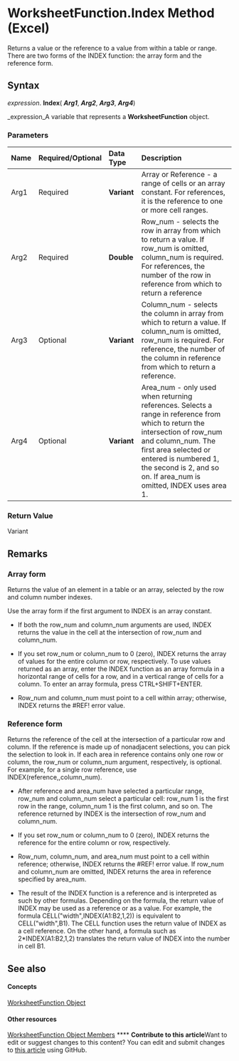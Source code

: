 
# WorksheetFunction.Index Method (Excel)

Returns a value or the reference to a value from within a table or range. There are two forms of the INDEX function: the array form and the reference form.


## Syntax

 _expression_. **Index**( **_Arg1_**,  **_Arg2_**,  **_Arg3_**,  **_Arg4_**)

 _expression_A variable that represents a  **WorksheetFunction** object.


### Parameters



|**Name**|**Required/Optional**|**Data Type**|**Description**|
|:-----|:-----|:-----|:-----|
|Arg1|Required| **Variant**|Array or Reference - a range of cells or an array constant. For references, it is the reference to one or more cell ranges.|
|Arg2|Required| **Double**|Row_num - selects the row in array from which to return a value. If row_num is omitted, column_num is required. For references, the number of the row in reference from which to return a reference|
|Arg3|Optional| **Variant**|Column_num - selects the column in array from which to return a value. If column_num is omitted, row_num is required. For reference, the number of the column in reference from which to return a reference.|
|Arg4|Optional| **Variant**|Area_num - only used when returning references. Selects a range in reference from which to return the intersection of row_num and column_num. The first area selected or entered is numbered 1, the second is 2, and so on. If area_num is omitted, INDEX uses area 1.|

### Return Value

Variant


## Remarks


### Array form

Returns the value of an element in a table or an array, selected by the row and column number indexes.

Use the array form if the first argument to INDEX is an array constant.


- If both the row_num and column_num arguments are used, INDEX returns the value in the cell at the intersection of row_num and column_num.
    
- If you set row_num or column_num to 0 (zero), INDEX returns the array of values for the entire column or row, respectively. To use values returned as an array, enter the INDEX function as an array formula in a horizontal range of cells for a row, and in a vertical range of cells for a column. To enter an array formula, press CTRL+SHIFT+ENTER.
    
- Row_num and column_num must point to a cell within array; otherwise, INDEX returns the #REF! error value.
    

### Reference form

Returns the reference of the cell at the intersection of a particular row and column. If the reference is made up of nonadjacent selections, you can pick the selection to look in. If each area in reference contains only one row or column, the row_num or column_num argument, respectively, is optional. For example, for a single row reference, use INDEX(reference,,column_num). 


- After reference and area_num have selected a particular range, row_num and column_num select a particular cell: row_num 1 is the first row in the range, column_num 1 is the first column, and so on. The reference returned by INDEX is the intersection of row_num and column_num.
    
- If you set row_num or column_num to 0 (zero), INDEX returns the reference for the entire column or row, respectively. 
    
- Row_num, column_num, and area_num must point to a cell within reference; otherwise, INDEX returns the #REF! error value. If row_num and column_num are omitted, INDEX returns the area in reference specified by area_num.
    
- The result of the INDEX function is a reference and is interpreted as such by other formulas. Depending on the formula, the return value of INDEX may be used as a reference or as a value. For example, the formula CELL("width",INDEX(A1:B2,1,2)) is equivalent to CELL("width",B1). The CELL function uses the return value of INDEX as a cell reference. On the other hand, a formula such as 2*INDEX(A1:B2,1,2) translates the return value of INDEX into the number in cell B1.
    

## See also


#### Concepts


 [WorksheetFunction Object](7b1d5639-363d-632c-2cf0-2232562646b6.md)
#### Other resources


 [WorksheetFunction Object Members](6811ca87-4b53-0bff-88c9-30bf7497879a.md)
****   **Contribute to this article**Want to edit or suggest changes to this content? You can edit and submit changes to  [this article](https://github.com/jhershey00/VBA_Excel_Test/OpenXMLCon/articles/4656985a-2864-93ed-31c7-e7a551d68e96.md) using GitHub.


